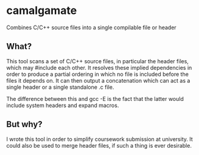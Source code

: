 # camalgamate
Combines C/C++ source files into a single compilable file or header

## What?

This tool scans a set of C/C++ source files, in particular the header files, which may #include each other.
It resolves these implied dependencies in order to produce a partial ordering in which no file is included before
the files it depends on. It can then output a concatenation which can act as a single header or a single standalone
.c file.

The difference between this and gcc -E is the fact that the latter would include system headers and expand macros.

## But why?

I wrote this tool in order to simplify coursework submission at university. It could also be used to merge header
files, if such a thing is ever desirable.
